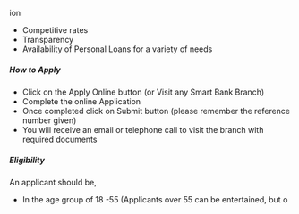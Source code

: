 ion
- Competitive rates
- Transparency
- Availability of Personal Loans for a variety of needs

##### How to Apply

- Click on the Apply Online button (or Visit any Smart Bank Branch)
- Complete the online Application
- Once completed click on Submit button (please remember the reference number given)
- You will receive an email or telephone call to visit the branch with required documents

##### Eligibility

An applicant should be,

- In the age group of 18 -55 (Applicants over 55 can be entertained, but o